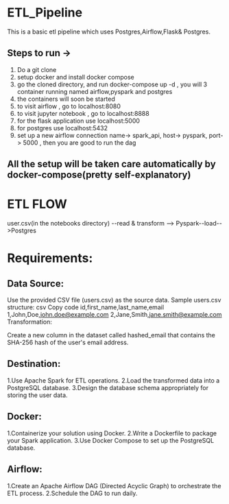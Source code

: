 # ETL_Pipeline
This is a basic etl pipeline which uses Postgres,Airflow,Flask& Postgres.

## Steps to run ->
1. Do a git clone
2. setup docker and install docker compose
3. go the cloned directory, and run docker-compose up -d , you will 3 container running named airflow,pyspark and postgres
4. the containers will soon be started
5. to visit airflow , go to localhost:8080
6. to visit jupyter notebook , go to localhost:8888
7. for the flask application use localhost:5000
8. for postgres use localhost:5432
9. set up a new airflow connection name-> spark_api, host-> pyspark, port-> 5000 , then you are good to run the dag

## All the setup will be taken care automatically by docker-compose(pretty self-explanatory)


# ETL FLOW

user.csv(in the notebooks directory) --read & transform -->  Pyspark--load-->Postgres

# Requirements:

## Data Source:

Use the provided CSV file (users.csv) as the source data.
Sample users.csv structure:
csv
Copy code
id,first_name,last_name,email
1,John,Doe,john.doe@example.com
2,Jane,Smith,jane.smith@example.com
Transformation:

Create a new column in the dataset called hashed_email that contains the SHA-256 hash of the user's email address.
## Destination:
1.Use Apache Spark for ETL operations.
2.Load the transformed data into a PostgreSQL database.
3.Design the database schema appropriately for storing the user data.
## Docker:

1.Containerize your solution using Docker.
2.Write a Dockerfile to package your Spark application.
3.Use Docker Compose to set up the PostgreSQL database.
## Airflow:

1.Create an Apache Airflow DAG (Directed Acyclic Graph) to orchestrate the ETL process.
2.Schedule the DAG to run daily.

